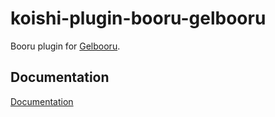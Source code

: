 # koishi-plugin-booru-gelbooru

Booru plugin for [Gelbooru](https://gelbooru.com/).

## Documentation

[Documentation](https://booru.koishi.chat/plugins/gelbooru.html)
